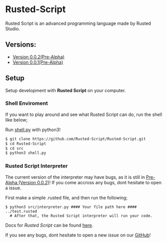# Rusted-Script
Rusted Script is an advanced programming language made by Rusted Studio.

## Versions:
-  [Version 0.0.2(Pre-Alpha)](https://github.com/Rusted-Script/Rusted-Script/releases/tag/0.0.2)
-  [Version 0.0.1(Pre-Alpha)](https://github.com/Rusted-Script/Rusted-Script/releases/tag/0.0.1(Pre-Alpha))

## Setup

Setup development with **Rusted Script** on your computer.

### Shell Enviroment

If you want to play around and see what Rusted Script can do, run the shell like below;

Run [shell.py](https://github.com/Rusted-Script/Rusted-Script/blob/master/src/shell.py) with python3!

```sh
$ git clone https://github.com/Rusted-Script/Rusted-Script.git
$ cd Rusted-Script
$ cd src
$ python3 shell.py
```

### Rusted Script Interpreter

The current version of the interpreter may have bugs, as it is still in [Pre-Alpha (Version 0.0.2)](https://github.com/Rusted-Script/Rusted-Script/releases/tag/0.0.2)! If you come accross any bugs, dont hesitate to open a issue.

First make a simple .rusted file, and then run the following;

```
$ python3 src/interpreter.py #### Your file path here #### ../test.rusted
  # After that, the Rusted Script interpreter will run your code.
```

Docs for *Rusted Script* can be found [here](https://github.com/Rusted-Script/Docs).

If you see any bugs, dont hesitate to open a new *issue* on our [GitHub](https://github.com/Rusted-Script/Rusted-Script)!
